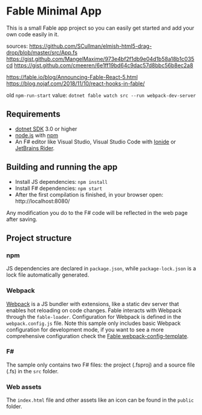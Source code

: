 # Fable Minimal App

This is a small Fable app project so you can easily get started and add your own code easily in it.

sources:
https://github.com/SCullman/elmish-html5-drag-drop/blob/master/src/App.fs
https://gist.github.com/MangelMaxime/973e4bf2f1db9e04d1b58a18b1c035cd
https://gist.github.com/cmeeren/6e1ff19bd64c9dac57d8bbc56b8ec2a8

https://fable.io/blog/Announcing-Fable-React-5.html
https://blog.nojaf.com/2018/11/10/react-hooks-in-fable/

old `npm-run-start` value: `dotnet fable watch src --run webpack-dev-server`

## Requirements

* [dotnet SDK](https://www.microsoft.com/net/download/core) 3.0 or higher
* [node.js](https://nodejs.org) with [npm](https://www.npmjs.com/)
* An F# editor like Visual Studio, Visual Studio Code with [Ionide](http://ionide.io/) or [JetBrains Rider](https://www.jetbrains.com/rider/).

## Building and running the app

* Install JS dependencies: `npm install`
* Install F# dependencies: `npm start`
* After the first compilation is finished, in your browser open: http://localhost:8080/

Any modification you do to the F# code will be reflected in the web page after saving.

## Project structure

### npm

JS dependencies are declared in `package.json`, while `package-lock.json` is a lock file automatically generated.

### Webpack

[Webpack](https://webpack.js.org) is a JS bundler with extensions, like a static dev server that enables hot reloading on code changes. Fable interacts with Webpack through the `fable-loader`. Configuration for Webpack is defined in the `webpack.config.js` file. Note this sample only includes basic Webpack configuration for development mode, if you want to see a more comprehensive configuration check the [Fable webpack-config-template](https://github.com/fable-compiler/webpack-config-template/blob/master/webpack.config.js).

### F#

The sample only contains two F# files: the project (.fsproj) and a source file (.fs) in the `src` folder.

### Web assets

The `index.html` file and other assets like an icon can be found in the `public` folder.

